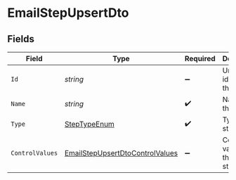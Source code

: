 # EmailStepUpsertDto


## Fields

| Field                                                                                         | Type                                                                                          | Required                                                                                      | Description                                                                                   |
| --------------------------------------------------------------------------------------------- | --------------------------------------------------------------------------------------------- | --------------------------------------------------------------------------------------------- | --------------------------------------------------------------------------------------------- |
| `Id`                                                                                          | *string*                                                                                      | :heavy_minus_sign:                                                                            | Unique identifier of the step                                                                 |
| `Name`                                                                                        | *string*                                                                                      | :heavy_check_mark:                                                                            | Name of the step                                                                              |
| `Type`                                                                                        | [StepTypeEnum](../../Models/Components/StepTypeEnum.md)                                       | :heavy_check_mark:                                                                            | Type of the step                                                                              |
| `ControlValues`                                                                               | [EmailStepUpsertDtoControlValues](../../Models/Components/EmailStepUpsertDtoControlValues.md) | :heavy_minus_sign:                                                                            | Control values for the Email step                                                             |